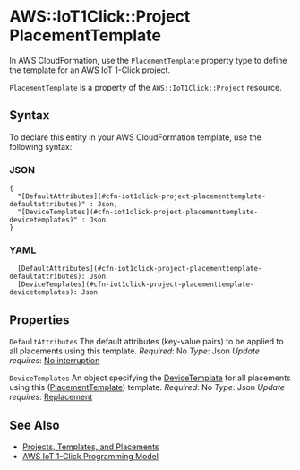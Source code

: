 # AWS::IoT1Click::Project PlacementTemplate<a name="aws-properties-iot1click-project-placementtemplate"></a>

In AWS CloudFormation, use the `PlacementTemplate` property type to define the template for an AWS IoT 1\-Click project\.

`PlacementTemplate` is a property of the `AWS::IoT1Click::Project` resource\.

## Syntax<a name="aws-properties-iot1click-project-placementtemplate-syntax"></a>

To declare this entity in your AWS CloudFormation template, use the following syntax:

### JSON<a name="aws-properties-iot1click-project-placementtemplate-syntax.json"></a>

```
{
  "[DefaultAttributes](#cfn-iot1click-project-placementtemplate-defaultattributes)" : Json,
  "[DeviceTemplates](#cfn-iot1click-project-placementtemplate-devicetemplates)" : Json
}
```

### YAML<a name="aws-properties-iot1click-project-placementtemplate-syntax.yaml"></a>

```
  [DefaultAttributes](#cfn-iot1click-project-placementtemplate-defaultattributes): Json
  [DeviceTemplates](#cfn-iot1click-project-placementtemplate-devicetemplates): Json
```

## Properties<a name="aws-properties-iot1click-project-placementtemplate-properties"></a>

`DefaultAttributes`  <a name="cfn-iot1click-project-placementtemplate-defaultattributes"></a>
The default attributes \(key\-value pairs\) to be applied to all placements using this template\.
*Required*: No
*Type*: Json
*Update requires*: [No interruption](https://docs.aws.amazon.com/AWSCloudFormation/latest/UserGuide/using-cfn-updating-stacks-update-behaviors.html#update-no-interrupt)

`DeviceTemplates`  <a name="cfn-iot1click-project-placementtemplate-devicetemplates"></a>
An object specifying the [DeviceTemplate](https://docs.aws.amazon.com/iot-1-click/latest/projects-apireference/API_DeviceTemplate.html) for all placements using this \([PlacementTemplate](https://docs.aws.amazon.com/iot-1-click/latest/projects-apireference/API_PlacementTemplate.html)\) template\.
*Required*: No
*Type*: Json
*Update requires*: [Replacement](https://docs.aws.amazon.com/AWSCloudFormation/latest/UserGuide/using-cfn-updating-stacks-update-behaviors.html#update-replacement)

## See Also<a name="aws-properties-iot1click-project-placementtemplate--seealso"></a>
+ [Projects, Templates, and Placements](https://docs.aws.amazon.com/iot-1-click/latest/developerguide/1click-PTP.html)
+ [AWS IoT 1\-Click Programming Model](https://docs.aws.amazon.com/iot-1-click/latest/developerguide/1click-programming.html)
